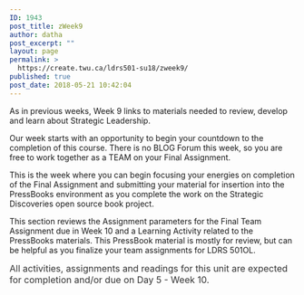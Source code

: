 ```yaml
---
ID: 1943
post_title: zWeek9
author: datha
post_excerpt: ""
layout: page
permalink: >
  https://create.twu.ca/ldrs501-su18/zweek9/
published: true
post_date: 2018-05-21 10:42:04
---
```

As in previous weeks, Week 9 links to materials needed to review, develop and learn about Strategic Leadership.

Our week starts with an opportunity to begin your countdown to the completion of this course. There is no BLOG Forum this week, so you are free to work together as a TEAM on your Final Assignment.

This is the week where you can begin focusing your energies on completion of the Final Assignment and submitting your material for insertion into the PressBooks environment as you complete the work on the Strategic Discoveries open source book project.

This section reviews the Assignment parameters for the Final Team Assignment due in Week 10 and a Learning Activity related to the PressBooks materials. This PressBook material is mostly for review, but can be helpful as you finalize your team assignments for LDRS 501OL.

<span style="float: none;background-color: transparent;color: #333333;cursor: text;font-family: -apple-system,BlinkMacSystemFont,'Segoe UI',Roboto,Oxygen-Sans,Ubuntu,Cantarell,'Helvetica Neue',sans-serif;font-size: 16px;font-style: normal;font-variant: normal;font-weight: 400;letter-spacing: normal;text-align: left;text-decoration: none;text-indent: 0px">All activities, assignments and readings for this unit are expected for completion and/or due on Day 5 - Week 10.</span>